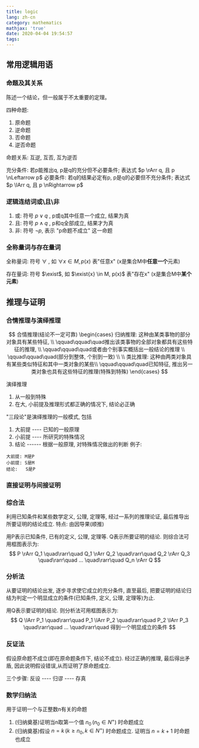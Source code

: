 ```yaml
---
title: logic
lang: zh-cn
category: mathematics
mathjax: 'true'
date: 2020-04-04 19:54:57
tags:
---
```


## 常用逻辑用语

### 命题及其关系

陈述一个结论，但一般属于不太重要的定理。

四种命题:
1. 原命题
2. 逆命题
3. 否命题
4. 逆否命题

命题关系: 互逆, 互否, 互为逆否


充分条件: 若p能推出q, p是q的充分但不必要条件; 表达式 $p \rArr q, 且 p \nLeftarrow p$
必要条件: 若q的结果必定有p, p是q的必要但不充分条件; 表达式 $p \lArr q, 且 p \nRightarrow p$

### 逻辑连结词或\且\非

1. 或: 符号 $p \lor q$ , p或q其中任意一个成立, 结果为真
2. 且: 符号 $p \land q$ , p和q全部成立, 结果才为真
3. 非: 符号 $\lnot p$, 表示 "p命题不成立" 这一命题

### 全称量词与存在量词

全称量词: 符号 $\forall$ , 如 $\forall{x} \in M, p(x)$ 表"任意x" (x是集合M中**任意一个**元素)

存在量词: 符号 $\exist$, 如 $\exist{x} \in M, p(x)$ 表"存在x" (x是集合M中**某个元素**)

## 推理与证明

### 合情推理与演绎推理

$$
合情推理(结论不一定可靠)
\begin{cases}
    归纳推理: 这种由某类事物的部分对象具有某些特征, \\
    \qquad\qquad\quad推出该类事物的全部对象都具有这些特征的推理, \\
    \qquad\qquad\quad或者由个别事实概括出一般结论的推理 \\
    \qquad\qquad\quad(部分到整体, 个别到一致) \\
    \\
    类比推理: 这种由两类对象具有某些类似特征和其中一类对象的某些\\ 
    \qquad\qquad\quad已知特征, 推出另一类对象也具有这些特征的推理(特殊到特殊)
\end{cases}
$$

演绎推理
1. 从一般到特殊
2. 在大, 小前提及推理形式都正确的情况下, 结论必正确

"三段论"是演绎推理的一般模式, 包括
1. 大前提 ---- 已知的一般原理
2. 小前提 ---- 所研究的特殊情况
3. 结论 ------ 根据一般原理, 对特殊情况做出的判断
例子:
```
大前提: M是P
小前提: S是M
结论:   S是P
```

### 直接证明与间接证明

### 综合法

利用已知条件和某些数学定义, 公理, 定理等, 经过一系列的推理论证, 最后推导出所要证明的结论成立.
特点: 由因导果(顺推)

用P表示已知条件, 已有的定义, 公理, 定理等. Q表示所要证明的结论.
则综合法可用框图表示为: 
$$
P \rArr Q_1 \quad\rarr\quad Q_1 \rArr Q_2 \quad\rarr\quad Q_2 \rArr Q_3 \quad\rarr\quad ... \quad\rarr\quad Q_n \rArr Q
$$

### 分析法

从要证明的结论出发, 逐步寻求使它成立的充分条件, 直至最后, 把要证明的结论归结为判定一个明显成立的条件(已知条件, 定义, 公理, 定理等)为止.

用Q表示要证明的结论.
则分析法可用框图表示为:
$$
Q \lArr P_1 \quad\rarr\quad P_1 \lArr P_2 \quad\rarr\quad P_2 \lArr P_3 \quad\rarr\quad ... \quad\rarr\quad 得到一个明显成立的条件 
$$

### 反证法

假设原命题不成立(即在原命题条件下, 结论不成立). 经过正确的推理, 最后得出矛盾, 因此说明假设错误,从而证明了原命题成立.

三个步骤: 反设 ---- 归谬 ---- 存真


### 数学归纳法

用于证明一个与正整数n有关的命题

1. (归纳奠基)证明当n取第一个值 $n_0\, (n_0 \in N^+)$ 时命题成立
2. (归纳奠基)假设 $n=k\, (k\geqslant n_0, k\in N^+)$ 时命题成立. 证明当 $n=k+1$ 时命题也成立
